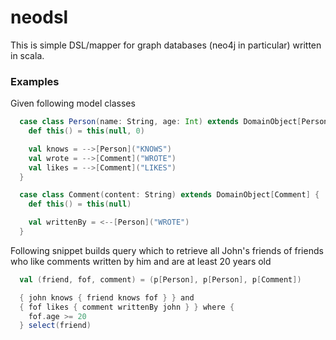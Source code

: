 neodsl
======

This is simple DSL/mapper for graph databases (neo4j in particular) written in scala.

### Examples

Given following model classes

```scala
  case class Person(name: String, age: Int) extends DomainObject[Person] {
    def this() = this(null, 0)

    val knows = -->[Person]("KNOWS")
    val wrote = -->[Comment]("WROTE")
    val likes = -->[Comment]("LIKES")
  }

  case class Comment(content: String) extends DomainObject[Comment] {
    def this() = this(null)

    val writtenBy = <--[Person]("WROTE")
  }
```

Following snippet builds query which to retrieve all John's friends of friends who like comments written by him and are at least 20 years old

```scala
  val (friend, fof, comment) = (p[Person], p[Person], p[Comment])

  { john knows { friend knows fof } } and
  { fof likes { comment writtenBy john } } where {
    fof.age >= 20
  } select(friend)
```